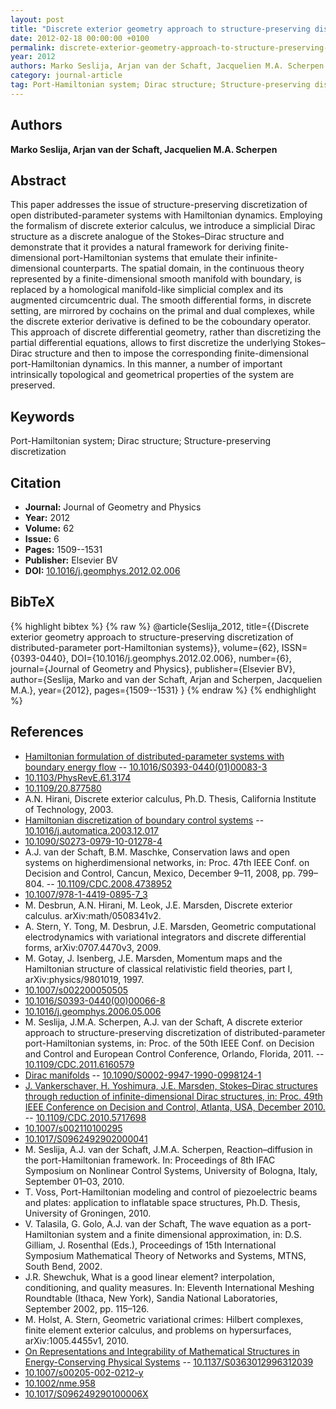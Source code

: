 ```yaml
---
layout: post
title: "Discrete exterior geometry approach to structure-preserving discretization of distributed-parameter port-Hamiltonian systems"
date: 2012-02-18 00:00:00 +0100
permalink: discrete-exterior-geometry-approach-to-structure-preserving-discretization-of-distributed-parameter-port-hamiltonian-systems
year: 2012
authors: Marko Seslija, Arjan van der Schaft, Jacquelien M.A. Scherpen
category: journal-article
tag: Port-Hamiltonian system; Dirac structure; Structure-preserving discretization
---
```

 
## Authors
**Marko Seslija, Arjan van der Schaft, Jacquelien M.A. Scherpen**
 
## Abstract
This paper addresses the issue of structure-preserving discretization of open distributed-parameter systems with Hamiltonian dynamics. Employing the formalism of discrete exterior calculus, we introduce a simplicial Dirac structure as a discrete analogue of the Stokes–Dirac structure and demonstrate that it provides a natural framework for deriving finite-dimensional port-Hamiltonian systems that emulate their infinite-dimensional counterparts. The spatial domain, in the continuous theory represented by a finite-dimensional smooth manifold with boundary, is replaced by a homological manifold-like simplicial complex and its augmented circumcentric dual. The smooth differential forms, in discrete setting, are mirrored by cochains on the primal and dual complexes, while the discrete exterior derivative is defined to be the coboundary operator. This approach of discrete differential geometry, rather than discretizing the partial differential equations, allows to first discretize the underlying Stokes–Dirac structure and then to impose the corresponding finite-dimensional port-Hamiltonian dynamics. In this manner, a number of important intrinsically topological and geometrical properties of the system are preserved.
 
## Keywords
Port-Hamiltonian system; Dirac structure; Structure-preserving discretization
 
## Citation
- **Journal:** Journal of Geometry and Physics
- **Year:** 2012
- **Volume:** 62
- **Issue:** 6
- **Pages:** 1509--1531
- **Publisher:** Elsevier BV
- **DOI:** [10.1016/j.geomphys.2012.02.006](https://doi.org/10.1016/j.geomphys.2012.02.006)
 
## BibTeX
{% highlight bibtex %}
{% raw %}
@article{Seslija_2012,
  title={{Discrete exterior geometry approach to structure-preserving discretization of distributed-parameter port-Hamiltonian systems}},
  volume={62},
  ISSN={0393-0440},
  DOI={10.1016/j.geomphys.2012.02.006},
  number={6},
  journal={Journal of Geometry and Physics},
  publisher={Elsevier BV},
  author={Seslija, Marko and van der Schaft, Arjan and Scherpen, Jacquelien M.A.},
  year={2012},
  pages={1509--1531}
}
{% endraw %}
{% endhighlight %}
 
## References
- [Hamiltonian formulation of distributed-parameter systems with boundary energy flow](hamiltonian-formulation-of-distributed-parameter-systems-with-boundary-energy-flow) -- [10.1016/S0393-0440(01)00083-3](https://doi.org/10.1016/S0393-0440(01)00083-3)
- [10.1103/PhysRevE.61.3174](https://doi.org/10.1103/PhysRevE.61.3174)
- [10.1109/20.877580](https://doi.org/10.1109/20.877580)
- A.N. Hirani, Discrete exterior calculus, Ph.D. Thesis, California Institute of Technology, 2003.
- [Hamiltonian discretization of boundary control systems](hamiltonian-discretization-of-boundary-control-systems) -- [10.1016/j.automatica.2003.12.017](https://doi.org/10.1016/j.automatica.2003.12.017)
- [10.1090/S0273-0979-10-01278-4](https://doi.org/10.1090/S0273-0979-10-01278-4)
- A.J. van der Schaft, B.M. Maschke, Conservation laws and open systems on higherdimensional networks, in: Proc. 47th IEEE Conf. on Decision and Control, Cancun, Mexico, December 9–11, 2008, pp. 799–804. -- [10.1109/CDC.2008.4738952](https://doi.org/10.1109/CDC.2008.4738952)
- [10.1007/978-1-4419-0895-7_3](https://doi.org/10.1007/978-1-4419-0895-7_3)
- M. Desbrun, A.N. Hirani, M. Leok, J.E. Marsden, Discrete exterior calculus. arXiv:math/0508341v2.
- A. Stern, Y. Tong, M. Desbrun, J.E. Marsden, Geometric computational electrodynamics with variational integrators and discrete differential forms, arXiv:0707.4470v3, 2009.
- M. Gotay, J. Isenberg, J.E. Marsden, Momentum maps and the Hamiltonian structure of classical relativistic field theories, part I, arXiv:physics/9801019, 1997.
- [10.1007/s002200050505](https://doi.org/10.1007/s002200050505)
- [10.1016/S0393-0440(00)00066-8](https://doi.org/10.1016/S0393-0440(00)00066-8)
- [10.1016/j.geomphys.2006.05.006](https://doi.org/10.1016/j.geomphys.2006.05.006)
- M. Seslija, J.M.A. Scherpen, A.J. van der Schaft, A discrete exterior approach to structure-preserving discretization of distributed-parameter port-Hamiltonian systems, in: Proc. of the 50th IEEE Conf. on Decision and Control and European Control Conference, Orlando, Florida, 2011. -- [10.1109/CDC.2011.6160579](https://doi.org/10.1109/CDC.2011.6160579)
- [Dirac manifolds](dirac-manifolds) -- [10.1090/S0002-9947-1990-0998124-1](https://doi.org/10.1090/S0002-9947-1990-0998124-1)
- [J. Vankerschaver, H. Yoshimura, J.E. Marsden, Stokes–Dirac structures through reduction of infinite-dimensional Dirac structures, in: Proc. 49th IEEE Conference on Decision and Control, Atlanta, USA, December 2010.](stokes-dirac-structures-through-reduction-of-infinite-dimensional-dirac-structures) -- [10.1109/CDC.2010.5717698](https://doi.org/10.1109/CDC.2010.5717698)
- [10.1007/s002110100295](https://doi.org/10.1007/s002110100295)
- [10.1017/S0962492902000041](https://doi.org/10.1017/S0962492902000041)
- M. Seslija, A.J. van der Schaft, J.M.A. Scherpen, Reaction–diffusion in the port-Hamiltonian framework. In: Proceedings of 8th IFAC Symposium on Nonlinear Control Systems, University of Bologna, Italy, September 01–03, 2010.
- T. Voss, Port-Hamiltonian modeling and control of piezoelectric beams and plates: application to inflatable space structures, Ph.D. Thesis, University of Groningen, 2010.
- V. Talasila, G. Golo, A.J. van der Schaft, The wave equation as a port-Hamiltonian system and a finite dimensional approximation, in: D.S. Gilliam, J. Rosenthal (Eds.), Proceedings of 15th International Symposium Mathematical Theory of Networks and Systems, MTNS, South Bend, 2002.
- J.R. Shewchuk, What is a good linear element? interpolation, conditioning, and quality measures. In: Eleventh International Meshing Roundtable (Ithaca, New York), Sandia National Laboratories, September 2002, pp. 115–126.
- M. Holst, A. Stern, Geometric variational crimes: Hilbert complexes, finite element exterior calculus, and problems on hypersurfaces, arXiv:1005.4455v1, 2010.
- [On Representations and Integrability of Mathematical Structures in Energy-Conserving Physical Systems](on-representations-and-integrability-of-mathematical-structures-in-energy-conserving-physical-systems) -- [10.1137/S0363012996312039](https://doi.org/10.1137/S0363012996312039)
- [10.1007/s00205-002-0212-y](https://doi.org/10.1007/s00205-002-0212-y)
- [10.1002/nme.958](https://doi.org/10.1002/nme.958)
- [10.1017/S096249290100006X](https://doi.org/10.1017/S096249290100006X)

